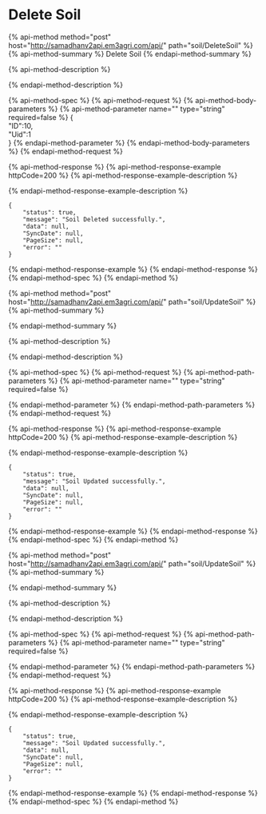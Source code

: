 # Delete Soil

{% api-method method="post" host="http://samadhanv2api.em3agri.com/api/" path="soil/DeleteSoil" %}
{% api-method-summary %}
Delete Soil
{% endapi-method-summary %}

{% api-method-description %}

{% endapi-method-description %}

{% api-method-spec %}
{% api-method-request %}
{% api-method-body-parameters %}
{% api-method-parameter name="" type="string" required=false %}
{  
      "ID":10,  
        "Uid":1  
 }
{% endapi-method-parameter %}
{% endapi-method-body-parameters %}
{% endapi-method-request %}

{% api-method-response %}
{% api-method-response-example httpCode=200 %}
{% api-method-response-example-description %}

{% endapi-method-response-example-description %}

```
{
    "status": true,
    "message": "Soil Deleted successfully.",
    "data": null,
    "SyncDate": null,
    "PageSize": null,
    "error": ""
}
```
{% endapi-method-response-example %}
{% endapi-method-response %}
{% endapi-method-spec %}
{% endapi-method %}

{% api-method method="post" host="http://samadhanv2api.em3agri.com/api/" path="soil/UpdateSoil" %}
{% api-method-summary %}

{% endapi-method-summary %}

{% api-method-description %}

{% endapi-method-description %}

{% api-method-spec %}
{% api-method-request %}
{% api-method-path-parameters %}
{% api-method-parameter name="" type="string" required=false %}

{% endapi-method-parameter %}
{% endapi-method-path-parameters %}
{% endapi-method-request %}

{% api-method-response %}
{% api-method-response-example httpCode=200 %}
{% api-method-response-example-description %}

{% endapi-method-response-example-description %}

```
{
    "status": true,
    "message": "Soil Updated successfully.",
    "data": null,
    "SyncDate": null,
    "PageSize": null,
    "error": ""
}
```
{% endapi-method-response-example %}
{% endapi-method-response %}
{% endapi-method-spec %}
{% endapi-method %}

{% api-method method="post" host="http://samadhanv2api.em3agri.com/api/" path="soil/UpdateSoil" %}
{% api-method-summary %}

{% endapi-method-summary %}

{% api-method-description %}

{% endapi-method-description %}

{% api-method-spec %}
{% api-method-request %}
{% api-method-path-parameters %}
{% api-method-parameter name="" type="string" required=false %}

{% endapi-method-parameter %}
{% endapi-method-path-parameters %}
{% endapi-method-request %}

{% api-method-response %}
{% api-method-response-example httpCode=200 %}
{% api-method-response-example-description %}

{% endapi-method-response-example-description %}

```
{
    "status": true,
    "message": "Soil Updated successfully.",
    "data": null,
    "SyncDate": null,
    "PageSize": null,
    "error": ""
}
```
{% endapi-method-response-example %}
{% endapi-method-response %}
{% endapi-method-spec %}
{% endapi-method %}



